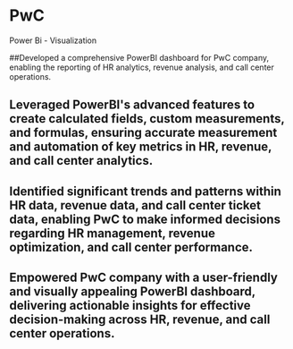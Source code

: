 # PwC
Power Bi - Visualization

##Developed a comprehensive PowerBI dashboard for PwC company, enabling the reporting of HR analytics, revenue analysis, and call center operations.
## Leveraged PowerBI's advanced features to create calculated fields, custom measurements, and formulas, ensuring accurate measurement and automation of key metrics in HR, revenue, and call center analytics.
## Identified significant trends and patterns within HR data, revenue data, and call center ticket data, enabling PwC to make informed decisions regarding HR management, revenue optimization, and call center performance.
## Empowered PwC company with a user-friendly and visually appealing PowerBI dashboard, delivering actionable insights for effective decision-making across HR, revenue, and call center operations.
